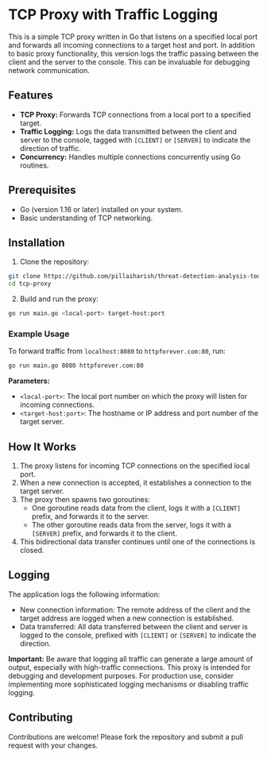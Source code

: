 # TCP Proxy with Traffic Logging

This is a simple TCP proxy written in Go that listens on a specified local port and forwards all incoming connections to a target host and port.  In addition to basic proxy functionality, this version logs the traffic passing between the client and the server to the console. This can be invaluable for debugging network communication.

## Features

*   **TCP Proxy:** Forwards TCP connections from a local port to a specified target.
*   **Traffic Logging:** Logs the data transmitted between the client and server to the console, tagged with `[CLIENT]` or `[SERVER]` to indicate the direction of traffic.
*   **Concurrency:** Handles multiple connections concurrently using Go routines.

## Prerequisites

*   Go (version 1.16 or later) installed on your system.
*   Basic understanding of TCP networking.


## Installation

1. Clone the repository:
```bash
git clone https://github.com/pillaiharish/threat-detection-analysis-tools.git
cd tcp-proxy
```

2. Build and run the proxy: 
```bash
go run main.go <local-port> target-host:port
```

### Example Usage

To forward traffic from `localhost:8080` to `httpforever.com:80`, run:
```bash
go run main.go 8080 httpforever.com:80
```

**Parameters:**

*   `<local-port>`: The local port number on which the proxy will listen for incoming connections.
*   `<target-host:port>`: The hostname or IP address and port number of the target server.

## How It Works

1.  The proxy listens for incoming TCP connections on the specified local port.
2.  When a new connection is accepted, it establishes a connection to the target server.
3.  The proxy then spawns two goroutines:
    *   One goroutine reads data from the client, logs it with a `[CLIENT]` prefix, and forwards it to the server.
    *   The other goroutine reads data from the server, logs it with a `[SERVER]` prefix, and forwards it to the client.
4.  This bidirectional data transfer continues until one of the connections is closed.

## Logging

The application logs the following information:

*   New connection information:  The remote address of the client and the target address are logged when a new connection is established.
*   Data transferred: All data transferred between the client and server is logged to the console, prefixed with `[CLIENT]` or `[SERVER]` to indicate the direction.

**Important:** Be aware that logging all traffic can generate a large amount of output, especially with high-traffic connections.  This proxy is intended for debugging and development purposes.  For production use, consider implementing more sophisticated logging mechanisms or disabling traffic logging.

## Contributing

Contributions are welcome!  Please fork the repository and submit a pull request with your changes.
